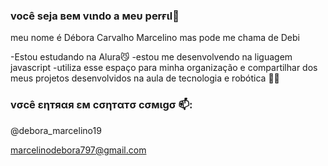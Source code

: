 ### você ѕeja вeм vιndo a мeυ perғιl💖

meu nome é Débora Carvalho Marcelino mas pode me chama de Debi

-Estou estudando na Alura😼
-estou me desenvolvendo na liguagem javascript
-utiliza esse espaço para minha organização e compartilhar dos meus projetos desenvolvidos na aula de tecnologia e robótica 🤖✨

### vσcê εηтяαя εм cσηтαтσ cσмιgσ 📫:

@debora_marcelino19

marcelinodebora797@gmail.com
